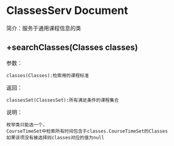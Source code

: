 # ClassesServ Document
简介：服务于通用课程信息的类

## +searchClasses(Classes classes)
参数：

    classes(Classes):检索用的课程标准
返回：

    classesSet(ClassesSet):所有满足条件的课程集合
说明：

    枚举类只能选一个，
    CourseTimeSet中检索所有时间包含于classes.CourseTimeSet的Classes
    如果该项没有被选择则classes对应的值为null
